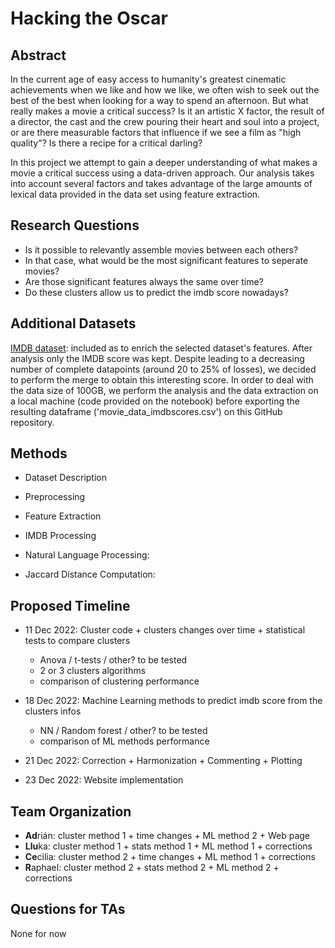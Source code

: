 # Hacking the Oscar

## Abstract

In the current age of easy access to humanity's greatest cinematic achievements when we like and how we like, we often wish to seek out the best of the best when looking for a way to spend an afternoon. But what really makes a movie a critical success? Is it an artistic X factor, the result of a director, the cast and the crew pouring their heart and soul into a project, or are there measurable factors that influence if we see a film as "high quality"? Is there a recipe for a critical darling?

In this project we attempt to gain a deeper understanding of what makes a movie a critical success using a data-driven approach. Our analysis takes into account several factors and takes advantage of the large amounts of lexical data provided in the data set using feature extraction.

## Research Questions

* Is it possible to relevantly assemble movies between each others?
* In that case, what would be the most significant features to seperate movies? 
* Are those significant features always the same over time? 
* Do these clusters allow us to predict the imdb score nowadays?


## Additional Datasets

[IMDB dataset](https://www.imdb.com/interfaces/): included as to enrich the selected dataset's features. After analysis only the IMDB score was kept. Despite leading to a decreasing number of complete datapoints (around 20 to 25% of losses), we decided to perform the merge to obtain this interesting score. In order to deal with the data size of 100GB, we perform the analysis and the data extraction on a local machine (code provided on the notebook) before exporting the resulting dataframe ('movie_data_imdbscores.csv') on this GitHub repository. 

## Methods

* Dataset Description

* Preprocessing

* Feature Extraction

* IMDB Processing

* Natural Language Processing:

* Jaccard Distance Computation:


## Proposed Timeline

* 11 Dec 2022: Cluster code + clusters changes over time + statistical tests to compare clusters
  * Anova / t-tests / other? to be tested
  * 2 or 3 clusters algorithms
  * comparison of clustering performance 
               
* 18 Dec 2022: Machine Learning methods to predict imdb score from the clusters infos
  * NN / Random forest / other? to be tested
  * comparison of ML methods performance
          
* 21 Dec 2022: Correction + Harmonization + Commenting + Plotting

* 23 Dec 2022: Website implementation

## Team Organization

* **Ad**rián: cluster method 1 + time changes + ML method 2 + Web page
* **Llu**ka: cluster method 1 + stats method 1 + ML method 1 + corrections
* **Ce**cilia: cluster method 2 + time changes + ML method 1 + corrections
* **R**aphael: cluster method 2 + stats method 2 + ML method 2 + corrections

## Questions for TAs

None for now
